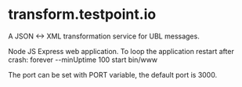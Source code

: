 # transform.testpoint.io
A JSON &lt;-> XML transformation service for UBL messages.

Node JS Express web application.
To loop the application restart after crash:
forever --minUptime 100 start bin/www

The port can be set with PORT variable, the default port is 3000.